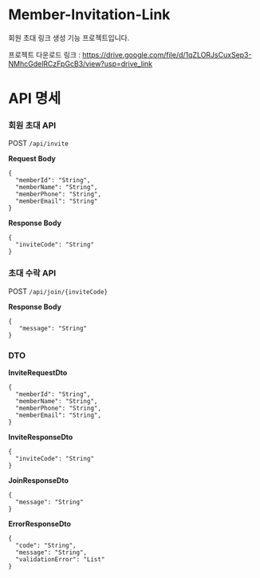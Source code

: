 # Member-Invitation-Link
회원 초대 링크 생성 기능 프로젝트입니다.

프로젝트 다운로드 링크 : https://drive.google.com/file/d/1qZLORJsCuxSep3-NMhcGdelRCzFpGcB3/view?usp=drive_link

#  API 명세

### 회원 초대 API

POST `/api/invite`

**Request Body**
```
{
  "memberId": "String",
  "memberName": "String",
  "memberPhone": "String",
  "memberEmail": "String"
}
```

**Response Body**

```
{
  "inviteCode": "String"
}
```

### 초대 수락 API

POST `/api/join/{inviteCode}`

**Response Body**
```
{
   "message": "String"
}
```

### DTO

**InviteRequestDto**
```
{
  "memberId": "String",
  "memberName": "String",
  "memberPhone": "String",
  "memberEmail": "String",
}
```

**InviteResponseDto**
```
{
  "inviteCode": "String"
}
```

**JoinResponseDto**
```
{
  "message": "String"
}
```

**ErrorResponseDto**
```
{
  "code": "String",
  "message": "String",
  "validationError": "List"
}
```

